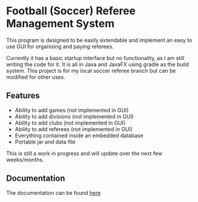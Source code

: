# Football (Soccer) Referee Management System

This program is designed to be easily extendable and implement an easy to use GUI for organising and paying referees.

Currently it has a basic startup interface but no functionality, as I am still writing the code for it. It is all in Java and JavaFX using gradle as the build system.
This project is for my local soccer referee branch but can be modified for other uses.

## Features
- Ability to add games (not implemented in GUI)
- Ability to add divisions (not implemented in GUI)
- Ability to add clubs (not implemented in GUI)
- Ability to add referees (not implemented in GUI)
- Everything contained inside an embedded database
- Portable jar and data file

This is still a work in progress and will update over the next few weeks/months.

## Documentation
The documentation can be found [here](Docs/index.html)
